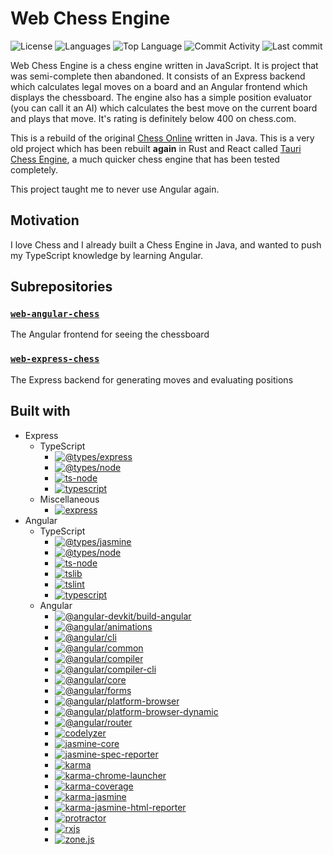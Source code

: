 # Web Chess Engine

![License](https://img.shields.io/github/license/zS1L3NT/web-chess?style=for-the-badge) ![Languages](https://img.shields.io/github/languages/count/zS1L3NT/web-chess?style=for-the-badge) ![Top Language](https://img.shields.io/github/languages/top/zS1L3NT/web-chess?style=for-the-badge) ![Commit Activity](https://img.shields.io/github/commit-activity/y/zS1L3NT/web-chess?style=for-the-badge) ![Last commit](https://img.shields.io/github/last-commit/zS1L3NT/web-chess?style=for-the-badge)

Web Chess Engine is a chess engine written in JavaScript. It is project that was semi-complete then abandoned. It consists of an Express backend which calculates legal moves on a board and an Angular frontend which displays the chessboard. The engine also has a simple position evaluator (you can call it an AI) which calculates the best move on the current board and plays that move. It's rating is definitely below 400 on chess.com.

This is a rebuild of the original [Chess Online](https://github.com/zS1L3NT/chess-online) written in Java. This is a very old project which has been rebuilt **again** in Rust and React called [Tauri Chess Engine](https://github.com/zS1L3NT/rs-tauri-chess), a much quicker chess engine that has been tested completely.

This project taught me to never use Angular again.

## Motivation

I love Chess and I already built a Chess Engine in Java, and wanted to push my TypeScript knowledge by learning Angular.

## Subrepositories

### [`web-angular-chess`](web-angular-chess)

The Angular frontend for seeing the chessboard

### [`web-express-chess`](web-express-chess)

The Express backend for generating moves and evaluating positions

## Built with

-   Express
    -   TypeScript
        -   [![@types/express](https://img.shields.io/badge/%40types%2Fexpress-%5E4.17.11-red?style=flat-square)](https://npmjs.com/package/@types/express/v/4.17.11)
        -   [![@types/node](https://img.shields.io/badge/%40types%2Fnode-%5E14.14.21-red?style=flat-square)](https://npmjs.com/package/@types/node/v/14.14.21)
        -   [![ts-node](https://img.shields.io/badge/ts--node-%5E9.1.1-red?style=flat-square)](https://npmjs.com/package/ts-node/v/9.1.1)
        -   [![typescript](https://img.shields.io/badge/typescript-%5E4.1.3-red?style=flat-square)](https://npmjs.com/package/typescript/v/4.1.3)
    -   Miscellaneous
        -   [![express](https://img.shields.io/badge/express-%5E4.17.1-red?style=flat-square)](https://npmjs.com/package/express/v/4.17.1)
-   Angular
    -   TypeScript
        -   [![@types/jasmine](https://img.shields.io/badge/%40types%2Fjasmine-~3.6.0-red?style=flat-square)](https://npmjs.com/package/@types/jasmine/v/3.6.0)
        -   [![@types/node](https://img.shields.io/badge/%40types%2Fnode-%5E12.11.1-red?style=flat-square)](https://npmjs.com/package/@types/node/v/12.11.1)
        -   [![ts-node](https://img.shields.io/badge/ts--node-~8.3.0-red?style=flat-square)](https://npmjs.com/package/ts-node/v/8.3.0)
        -   [![tslib](https://img.shields.io/badge/tslib-%5E2.0.0-red?style=flat-square)](https://npmjs.com/package/tslib/v/2.0.0)
        -   [![tslint](https://img.shields.io/badge/tslint-~6.1.0-red?style=flat-square)](https://npmjs.com/package/tslint/v/6.1.0)
        -   [![typescript](https://img.shields.io/badge/typescript-~4.1.5-red?style=flat-square)](https://npmjs.com/package/typescript/v/4.1.5)
    -   Angular
        -   [![@angular-devkit/build-angular](https://img.shields.io/badge/%40angular--devkit%2Fbuild--angular-~0.1102.13-red?style=flat-square)](https://npmjs.com/package/@angular-devkit/build-angular/v/0.1102.13)
        -   [![@angular/animations](https://img.shields.io/badge/%40angular%2Fanimations-~11.2.14-red?style=flat-square)](https://npmjs.com/package/@angular/animations/v/11.2.14)
        -   [![@angular/cli](https://img.shields.io/badge/%40angular%2Fcli-~11.2.14-red?style=flat-square)](https://npmjs.com/package/@angular/cli/v/11.2.14)
        -   [![@angular/common](https://img.shields.io/badge/%40angular%2Fcommon-~11.2.14-red?style=flat-square)](https://npmjs.com/package/@angular/common/v/11.2.14)
        -   [![@angular/compiler](https://img.shields.io/badge/%40angular%2Fcompiler-~11.2.14-red?style=flat-square)](https://npmjs.com/package/@angular/compiler/v/11.2.14)
        -   [![@angular/compiler-cli](https://img.shields.io/badge/%40angular%2Fcompiler--cli-~11.2.14-red?style=flat-square)](https://npmjs.com/package/@angular/compiler-cli/v/11.2.14)
        -   [![@angular/core](https://img.shields.io/badge/%40angular%2Fcore-~11.2.14-red?style=flat-square)](https://npmjs.com/package/@angular/core/v/11.2.14)
        -   [![@angular/forms](https://img.shields.io/badge/%40angular%2Fforms-~11.2.14-red?style=flat-square)](https://npmjs.com/package/@angular/forms/v/11.2.14)
        -   [![@angular/platform-browser](https://img.shields.io/badge/%40angular%2Fplatform--browser-~11.2.14-red?style=flat-square)](https://npmjs.com/package/@angular/platform-browser/v/11.2.14)
        -   [![@angular/platform-browser-dynamic](https://img.shields.io/badge/%40angular%2Fplatform--browser--dynamic-~11.2.14-red?style=flat-square)](https://npmjs.com/package/@angular/platform-browser-dynamic/v/11.2.14)
        -   [![@angular/router](https://img.shields.io/badge/%40angular%2Frouter-~11.2.14-red?style=flat-square)](https://npmjs.com/package/@angular/router/v/11.2.14)
        -   [![codelyzer](https://img.shields.io/badge/codelyzer-%5E6.0.0-red?style=flat-square)](https://npmjs.com/package/codelyzer/v/6.0.0)
        -   [![jasmine-core](https://img.shields.io/badge/jasmine--core-~3.6.0-red?style=flat-square)](https://npmjs.com/package/jasmine-core/v/3.6.0)
        -   [![jasmine-spec-reporter](https://img.shields.io/badge/jasmine--spec--reporter-~5.0.0-red?style=flat-square)](https://npmjs.com/package/jasmine-spec-reporter/v/5.0.0)
        -   [![karma](https://img.shields.io/badge/karma-~6.1.0-red?style=flat-square)](https://npmjs.com/package/karma/v/6.1.0)
        -   [![karma-chrome-launcher](https://img.shields.io/badge/karma--chrome--launcher-~3.1.0-red?style=flat-square)](https://npmjs.com/package/karma-chrome-launcher/v/3.1.0)
        -   [![karma-coverage](https://img.shields.io/badge/karma--coverage-~2.0.3-red?style=flat-square)](https://npmjs.com/package/karma-coverage/v/2.0.3)
        -   [![karma-jasmine](https://img.shields.io/badge/karma--jasmine-~4.0.0-red?style=flat-square)](https://npmjs.com/package/karma-jasmine/v/4.0.0)
        -   [![karma-jasmine-html-reporter](https://img.shields.io/badge/karma--jasmine--html--reporter-~1.5.0-red?style=flat-square)](https://npmjs.com/package/karma-jasmine-html-reporter/v/1.5.0)
        -   [![protractor](https://img.shields.io/badge/protractor-~7.0.0-red?style=flat-square)](https://npmjs.com/package/protractor/v/7.0.0)
        -   [![rxjs](https://img.shields.io/badge/rxjs-~6.6.0-red?style=flat-square)](https://npmjs.com/package/rxjs/v/6.6.0)
        -   [![zone.js](https://img.shields.io/badge/zone.js-~0.11.3-red?style=flat-square)](https://npmjs.com/package/zone.js/v/0.11.3)
